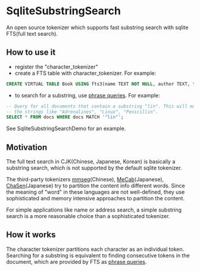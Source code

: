 SqliteSubstringSearch
=====================
An open source tokenizer which supports fast substring search with sqlite FTS(full text search).

## How to use it
* register the "character_tokenizer"
* create a FTS table with character_tokenizer. For example:
``` sql
CREATE VIRTUAL TABLE Book USING fts3(name TEXT NOT NULL, author TEXT, tokenize=character);
```
* to search for a substring, use [phrase queries](http://www.sqlite.org/fts3.html#section_3). For example:
``` sql
-- Query for all documents that contain a substring "lin". This will match
-- the strings like "Adrenalines", "Linux", "Penicillin".
SELECT * FROM docs WHERE docs MATCH '"lin"';
```
See SqliteSubstringSearchDemo for an example.

## Motivation
The full text search in CJK(Chinese, Japanese, Korean) is basically a substring search, which is not supported by the default sqlite tokenizer.

The third-party tokenizers [mmseg](https://code.google.com/p/pymmseg-cpp/)(Chinese), [MeCab](http://mecab.googlecode.com/svn/trunk/mecab/doc/index.html)(Japanese), [ChaSen](http://chasen-legacy.sourceforge.jp/)(Japanese) try to partition the content info different words.
Since the meaning of "word" in these languages are not well-defined, they use sophisticated and memory intensive approaches to partition the content.

For simple applications like name or address search, a simple substring search is a more reasonable choice than a sophisticated tokenizer.

## How it works
The character tokenizer partitions each character as an individual token. 
Searching for a substring is equivalent to finding consecutive tokens in the document, which are provided by FTS as [phrase queries](http://www.sqlite.org/fts3.html#section_3). 

